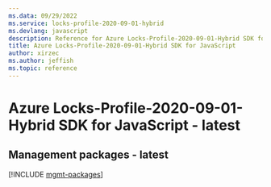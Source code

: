 ```yaml
---
ms.data: 09/29/2022
ms.service: locks-profile-2020-09-01-hybrid
ms.devlang: javascript
description: Reference for Azure Locks-Profile-2020-09-01-Hybrid SDK for JavaScript
title: Azure Locks-Profile-2020-09-01-Hybrid SDK for JavaScript
author: xirzec
ms.author: jeffish
ms.topic: reference
---
```

# Azure Locks-Profile-2020-09-01-Hybrid SDK for JavaScript - latest

## Management packages - latest
[!INCLUDE [mgmt-packages](locks-profile-2020-09-01-hybrid-mgmt-index.md)]